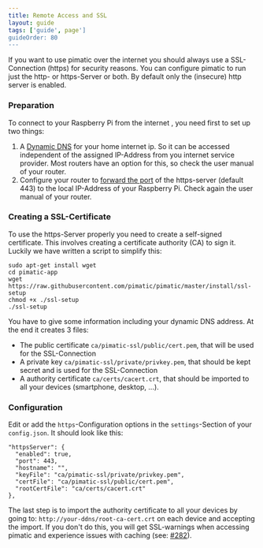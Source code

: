 ```yaml
---
title: Remote Access and SSL
layout: guide
tags: ['guide', page']
guideOrder: 80
---
```


If you want to use pimatic over the internet you should always use a SSL-Connection (https) for security reasons.
You can configure pimatic to run just the http- or https-Server or both. By default only the (insecure) http server is enabled.

### Preparation

To connect to your Raspberry Pi from the internet , you need first to set up two things:

1. A [Dynamic DNS](http://en.wikipedia.org/wiki/Dynamic_DNS) for your home internet ip. So it can be accessed independent of the assigned IP-Address from you internet service provider. Most routers have an option for this, so check the user manual of your router.
2. Configure your router to [forward the port](http://en.wikipedia.org/wiki/Port_forwarding) of the https-server (default 443) to the local IP-Address of your  Raspberry Pi. Check again the user manual of your router.

### Creating a SSL-Certificate

To use the https-Server properly you need to create a self-signed certificate. This involves creating a certificate authority (CA) to sign it.
Luckily we have written a script to simplify this:

```
sudo apt-get install wget
cd pimatic-app
wget https://raw.githubusercontent.com/pimatic/pimatic/master/install/ssl-setup
chmod +x ./ssl-setup
./ssl-setup
```

You have to give some information including your dynamic DNS address. At the end it creates 3 files:

* The public certificate `ca/pimatic-ssl/public/cert.pem`, that will be used for the SSL-Connection
* A private key `ca/pimatic-ssl/private/privkey.pem`, that should be kept secret and is used for the SSL-Connection
* A authority certificate `ca/certs/cacert.crt`, that should be imported to all your devices (smartphone, desktop, ...).

### Configuration

Edit or add the `https`-Configuration options in the `settings`-Section of your `config.json`. It should look like this:

```
"httpsServer": {
  "enabled": true,
  "port": 443,
  "hostname": "",
  "keyFile": "ca/pimatic-ssl/private/privkey.pem",
  "certFile": "ca/pimatic-ssl/public/cert.pem",
  "rootCertFile": "ca/certs/cacert.crt"
},
```

The last step is to import the authority certificate to all your devices by going to: `http://your-ddns/root-ca-cert.crt` on each device and accepting the import. If you don't do this, you will get SSL-warnings when accessing pimatic and experience issues with caching (see: [#282](https://github.com/pimatic/pimatic/issues/282)).

